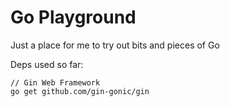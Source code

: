 # Go Playground

Just a place for me to try out bits and pieces of Go

Deps used so far:

    // Gin Web Framework
    go get github.com/gin-gonic/gin